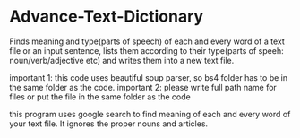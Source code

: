 # Advance-Text-Dictionary
Finds meaning and type(parts of speech) of each and every word of a text file or an input sentence, lists them according to their type(parts of speeh: noun/verb/adjective etc) and writes them into a new text file.


important 1: this code uses beautiful soup parser, so bs4 folder has to be in the same folder as the code.
important 2: please write full path name for files or put the file in the same folder as the code

this program uses google search to find meaning of each and every word of your text file. It ignores the proper nouns and articles.
